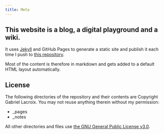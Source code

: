 ```yaml
---
title: Meta
---
```


## This website is a blog, a digital playground and a wiki.

It uses [Jekyll](https://github.com/jekyll/jekyll) and GitHub Pages to generate a static site and publish it each time I push to [this repository](https://github.com/Gadiguibou/gadiguibou.github.io).

Most of the content is therefore in markdown and gets added to a default HTML layout automatically.

## License

The following directories of the repository and their contents are Copyright Gabriel Lacroix. You may not reuse anything therein without my permission:

- _pages
- _notes

All other directories and files use [the GNU General Public License v3.0](https://www.gnu.org/licenses/gpl-3.0.en.html). 
